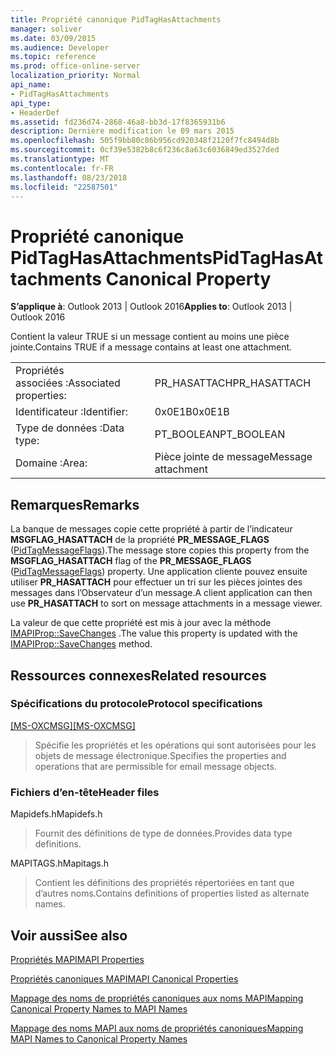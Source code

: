 ```yaml
---
title: Propriété canonique PidTagHasAttachments
manager: soliver
ms.date: 03/09/2015
ms.audience: Developer
ms.topic: reference
ms.prod: office-online-server
localization_priority: Normal
api_name:
- PidTagHasAttachments
api_type:
- HeaderDef
ms.assetid: fd236d74-2868-46a8-bb3d-17f8365931b6
description: Dernière modification le 09 mars 2015
ms.openlocfilehash: 505f9bb80c86b956cd920348f2120f7fc8494d8b
ms.sourcegitcommit: 0cf39e5382b8c6f236c8a63c6036849ed3527ded
ms.translationtype: MT
ms.contentlocale: fr-FR
ms.lasthandoff: 08/23/2018
ms.locfileid: "22587501"
---
```

# <a name="pidtaghasattachments-canonical-property"></a><span data-ttu-id="bc86c-103">Propriété canonique PidTagHasAttachments</span><span class="sxs-lookup"><span data-stu-id="bc86c-103">PidTagHasAttachments Canonical Property</span></span>

  
  
<span data-ttu-id="bc86c-104">**S’applique à**: Outlook 2013 | Outlook 2016</span><span class="sxs-lookup"><span data-stu-id="bc86c-104">**Applies to**: Outlook 2013 | Outlook 2016</span></span> 
  
<span data-ttu-id="bc86c-105">Contient la valeur TRUE si un message contient au moins une pièce jointe.</span><span class="sxs-lookup"><span data-stu-id="bc86c-105">Contains TRUE if a message contains at least one attachment.</span></span> 
  
|||
|:-----|:-----|
|<span data-ttu-id="bc86c-106">Propriétés associées :</span><span class="sxs-lookup"><span data-stu-id="bc86c-106">Associated properties:</span></span>  <br/> |<span data-ttu-id="bc86c-107">PR_HASATTACH</span><span class="sxs-lookup"><span data-stu-id="bc86c-107">PR_HASATTACH</span></span>  <br/> |
|<span data-ttu-id="bc86c-108">Identificateur :</span><span class="sxs-lookup"><span data-stu-id="bc86c-108">Identifier:</span></span>  <br/> |<span data-ttu-id="bc86c-109">0x0E1B</span><span class="sxs-lookup"><span data-stu-id="bc86c-109">0x0E1B</span></span>  <br/> |
|<span data-ttu-id="bc86c-110">Type de données :</span><span class="sxs-lookup"><span data-stu-id="bc86c-110">Data type:</span></span>  <br/> |<span data-ttu-id="bc86c-111">PT_BOOLEAN</span><span class="sxs-lookup"><span data-stu-id="bc86c-111">PT_BOOLEAN</span></span>  <br/> |
|<span data-ttu-id="bc86c-112">Domaine :</span><span class="sxs-lookup"><span data-stu-id="bc86c-112">Area:</span></span>  <br/> |<span data-ttu-id="bc86c-113">Pièce jointe de message</span><span class="sxs-lookup"><span data-stu-id="bc86c-113">Message attachment</span></span>  <br/> |
   
## <a name="remarks"></a><span data-ttu-id="bc86c-114">Remarques</span><span class="sxs-lookup"><span data-stu-id="bc86c-114">Remarks</span></span>

<span data-ttu-id="bc86c-115">La banque de messages copie cette propriété à partir de l’indicateur **MSGFLAG_HASATTACH** de la propriété **PR_MESSAGE_FLAGS** ([PidTagMessageFlags](pidtagmessageflags-canonical-property.md)).</span><span class="sxs-lookup"><span data-stu-id="bc86c-115">The message store copies this property from the **MSGFLAG_HASATTACH** flag of the **PR_MESSAGE_FLAGS** ([PidTagMessageFlags](pidtagmessageflags-canonical-property.md)) property.</span></span> <span data-ttu-id="bc86c-116">Une application cliente pouvez ensuite utiliser **PR_HASATTACH** pour effectuer un tri sur les pièces jointes des messages dans l’Observateur d’un message.</span><span class="sxs-lookup"><span data-stu-id="bc86c-116">A client application can then use **PR_HASATTACH** to sort on message attachments in a message viewer.</span></span> 
  
<span data-ttu-id="bc86c-117">La valeur de que cette propriété est mis à jour avec la méthode [IMAPIProp::SaveChanges](imapiprop-savechanges.md) .</span><span class="sxs-lookup"><span data-stu-id="bc86c-117">The value this property is updated with the [IMAPIProp::SaveChanges](imapiprop-savechanges.md) method.</span></span> 
  
## <a name="related-resources"></a><span data-ttu-id="bc86c-118">Ressources connexes</span><span class="sxs-lookup"><span data-stu-id="bc86c-118">Related resources</span></span>

### <a name="protocol-specifications"></a><span data-ttu-id="bc86c-119">Spécifications du protocole</span><span class="sxs-lookup"><span data-stu-id="bc86c-119">Protocol specifications</span></span>

<span data-ttu-id="bc86c-120">[[MS-OXCMSG]](http://msdn.microsoft.com/library/7fd7ec40-deec-4c06-9493-1bc06b349682%28Office.15%29.aspx)</span><span class="sxs-lookup"><span data-stu-id="bc86c-120">[[MS-OXCMSG]](http://msdn.microsoft.com/library/7fd7ec40-deec-4c06-9493-1bc06b349682%28Office.15%29.aspx)</span></span>
  
> <span data-ttu-id="bc86c-121">Spécifie les propriétés et les opérations qui sont autorisées pour les objets de message électronique.</span><span class="sxs-lookup"><span data-stu-id="bc86c-121">Specifies the properties and operations that are permissible for email message objects.</span></span>
    
### <a name="header-files"></a><span data-ttu-id="bc86c-122">Fichiers d’en-tête</span><span class="sxs-lookup"><span data-stu-id="bc86c-122">Header files</span></span>

<span data-ttu-id="bc86c-123">Mapidefs.h</span><span class="sxs-lookup"><span data-stu-id="bc86c-123">Mapidefs.h</span></span>
  
> <span data-ttu-id="bc86c-124">Fournit des définitions de type de données.</span><span class="sxs-lookup"><span data-stu-id="bc86c-124">Provides data type definitions.</span></span>
    
<span data-ttu-id="bc86c-125">MAPITAGS.h</span><span class="sxs-lookup"><span data-stu-id="bc86c-125">Mapitags.h</span></span>
  
> <span data-ttu-id="bc86c-126">Contient les définitions des propriétés répertoriées en tant que d’autres noms.</span><span class="sxs-lookup"><span data-stu-id="bc86c-126">Contains definitions of properties listed as alternate names.</span></span>
    
## <a name="see-also"></a><span data-ttu-id="bc86c-127">Voir aussi</span><span class="sxs-lookup"><span data-stu-id="bc86c-127">See also</span></span>



[<span data-ttu-id="bc86c-128">Propriétés MAPI</span><span class="sxs-lookup"><span data-stu-id="bc86c-128">MAPI Properties</span></span>](mapi-properties.md)
  
[<span data-ttu-id="bc86c-129">Propriétés canoniques MAPI</span><span class="sxs-lookup"><span data-stu-id="bc86c-129">MAPI Canonical Properties</span></span>](mapi-canonical-properties.md)
  
[<span data-ttu-id="bc86c-130">Mappage des noms de propriétés canoniques aux noms MAPI</span><span class="sxs-lookup"><span data-stu-id="bc86c-130">Mapping Canonical Property Names to MAPI Names</span></span>](mapping-canonical-property-names-to-mapi-names.md)
  
[<span data-ttu-id="bc86c-131">Mappage des noms MAPI aux noms de propriétés canoniques</span><span class="sxs-lookup"><span data-stu-id="bc86c-131">Mapping MAPI Names to Canonical Property Names</span></span>](mapping-mapi-names-to-canonical-property-names.md)

